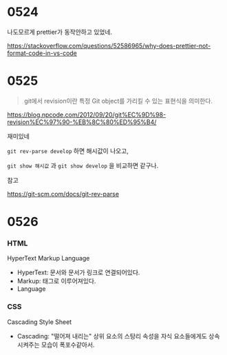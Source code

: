 # 0524

나도모르게 prettier가 동작안하고 있었네.

https://stackoverflow.com/questions/52586965/why-does-prettier-not-format-code-in-vs-code



# 0525

> git에서 revision이란 특정 Git object를 가리킬 수 있는 표현식을 의미한다.

https://blog.npcode.com/2012/09/20/git%EC%9D%98-revision%EC%97%90-%EB%8C%80%ED%95%B4/



재미있네

`git rev-parse develop` 하면 해시값이 나오고,

`git show 해시값` 과 `git show develop` 을 비교하면 같구나.





참고

https://git-scm.com/docs/git-rev-parse



# 0526

### HTML

HyperText Markup Language

- HyperText: 문서와 문서가 링크로 연결되어있다.
- Markup: 태그로 이루어져있다.
- Language

### CSS

Cascading Style Sheet

- Cascading: "떨어져 내리는"
  상위 요소의 스탕리 속성을 자식 요소들에게도 상속시켜주는 모습이 폭포수같아서.